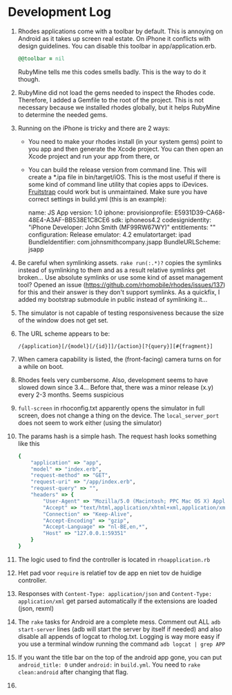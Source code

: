 Development Log
===============

1.  Rhodes applications come with a toolbar by default. This is annoying on Android as it takes up screen real estate. On
    iPhone it conflicts with design guidelines.
    You can disable this toolbar in app/application.erb.

    ```ruby
    @@toolbar = nil
    ```

    RubyMine tells me this codes smells badly. This is the way to do it though.

2.  RubyMine did not load the gems needed to inspect the Rhodes code. Therefore, I added a Gemfile to the root of the
    project. This is not necessary because we installed rhodes globally, but it helps RubyMine to determine the needed
    gems.

3.  Running on the iPhone is tricky and there are 2 ways:
    - You need to make your rhodes install (in your system gems) point to you app and
      then generate the Xcode project. You can then open an Xcode project and run your app from there, or
    - You can build the release version from command line. This will create a *.ipa file in bin/target/iOS.
      This is the most useful if there is some kind of command line utility that copies apps to iDevices.
      [Fruitstrap](https://github.com/ghughes/fruitstrap) could work but is unmaintained.
      Make sure you have correct settings in build.yml (this is an example):

        name: JS App
        version: 1.0
        iphone:
          provisionprofile: E5931D39-CA68-48E4-A3AF-BB538E1C8CE6
          sdk: iphoneos4.2
          codesignidentity: "iPhone Developer: John Smith (MF99RW67WY)"
          entitlements: ""
          configuration: Release
          emulator: 4.2
          emulatortarget: ipad
          BundleIdentifier: com.johnsmithcompany.jsapp
          BundleURLScheme: jsapp

4.  Be careful when symlinking assets. ```rake run(:.*)?``` copies the symlinks instead of symlinking to them and as a
    result relative symlinks get broken... Use absolute symlinks or use some kind of asset management tool?
    Opened an issue (https://github.com/rhomobile/rhodes/issues/137) for this and their answer is they don't support
    symlinks. As a quickfix, I added my bootstrap submodule in public instead of symlinking it...

5.  The simulator is not capable of testing responsiveness because the size of the window does not get set.

6.  The URL scheme appears to be:

        /{application}[/{model}[/{id}]]/{action}[?{query}][#{fragment}]

7.  When camera capability is listed, the (front-facing) camera turns on for a while on boot.

8.  Rhodes feels very cumbersome. Also, development seems to have slowed down since 3.4... Before that, there
    was a minor release (x.y) every 2-3 months. Seems suspicious

9.  ```full-screen``` in rhoconfig.txt apparently opens the simulator in full screen, does not change a thing on the
    device. The ```local_server_port``` does not seem to work either (using the simulator)

10. The params hash is a simple hash. The request hash looks something like this

    ```ruby
    {
        "application" => "app",
        "model" => "index.erb",
        "request-method" => "GET",
        "request-uri" => "/app/index.erb",
        "request-query" => "",
        "headers" => {
            "User-Agent" => "Mozilla/5.0 (Macintosh; PPC Mac OS X) AppleWebKit/534.34 (KHTML, like Gecko) RhoSimulator Safari/534.34",
            "Accept" => "text/html,application/xhtml+xml,application/xml;q=0.9,*/*;q=0.8",
            "Connection" => "Keep-Alive",
            "Accept-Encoding" => "gzip",
            "Accept-Language" => "nl-BE,en,*",
            "Host" => "127.0.0.1:59351"
        }
    }
    ```

11. The logic used to find the controller is located in ```rhoapplication.rb```

12. Het pad voor ```require``` is relatief tov de app en niet tov de huidige controller.

13. Responses with ```Content-Type: application/json``` and ```Content-Type: application/xml``` get parsed automatically
    if the extensions are loaded (json, rexml)

14. The ```rake``` tasks for Android are a complete mess. Comment out ALL ```adb start-server``` lines (adb will start
    the server by itself if needed) and also disable all appends of logcat to rholog.txt. Logging is way more easy if
    you use a terminal window running the command ```adb logcat | grep APP```

15. If you want the title bar on the top of the android app gone, you can put ```android_title: 0``` under ```android:```
    in ```build.yml```. You need to ```rake clean:android``` after changing that flag.

16.
